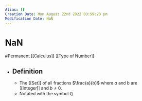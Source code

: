 ```yaml
---
Alias: []
Creation Date: Mon August 22nd 2022 03:59:23 pm 
Modification Date: NaN
---
```

# NaN
#Permanent [[Calculus]] [[Type of Number]]

- ## Definition
	- The [[Set]] of all fractions $\frac{a}{b}$ where $a$ and $b$ are [[Integer]] and $b≠0$.
	- Notated with the symbol ℚ